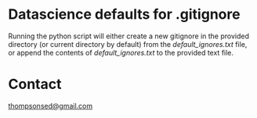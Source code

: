 # Datascience defaults for .gitignore

Running the python script will either create a new gitignore in the provided directory (or current directory by default) from the *default_ignores.txt* file, or
append the contents of *default_ignores.txt* to the provided text file.

# Contact

thompsonsed@gmail.com